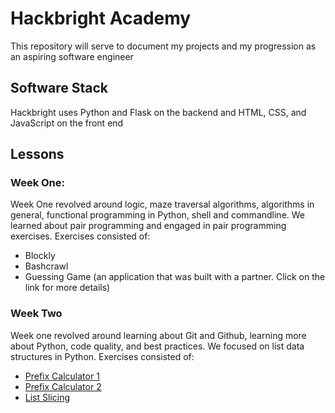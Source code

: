 # Hackbright Academy #
This repository will serve to document my projects and my progression as an aspiring software engineer

## Software Stack ##
Hackbright uses Python and Flask on the backend and HTML, CSS, and JavaScript on the front end

## Lessons ##
### Week One: ###
Week One revolved around logic, maze traversal algorithms, algorithms in general, functional programming in Python, shell and commandline. We learned about pair programming and engaged in pair programming exercises. Exercises consisted of:
- Blockly 
- Bashcrawl
- <Guessing href="https://github.com/antoniodcodes/GuessingGame">Guessing Game </a>(an application that was built with a partner. Click on the link for more details)

### Week Two ###
Week one revolved around learning about Git and Github, learning more about Python, code quality, and best practices. We focused on list data structures in Python. Exercises consisted of:
- <a href="">Prefix Calculator 1</a>
- <a href="">Prefix Calculator 2</a>
- <a href="">List Slicing</a>
